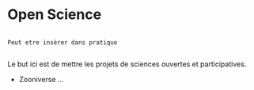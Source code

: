 # Open Science

```{note}

Peut etre insérer dans pratique


```

Le but ici est de mettre les projets de sciences ouvertes et participatives.

- Zooniverse ...